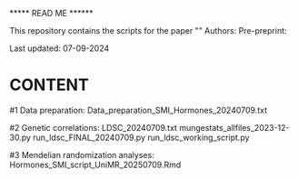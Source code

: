 ***** READ ME ******

This repository contains the scripts for the paper ""
Authors: 
Pre-preprint:

Last updated: 07-09-2024

# CONTENT
#1 Data preparation: 
Data_preparation_SMI_Hormones_20240709.txt 

#2 Genetic correlations: 
LDSC_20240709.txt
mungestats_allfiles_2023-12-30.py
run_ldsc_FINAL_20240709.py
run_ldsc_working_script.py

#3 Mendelian randomization analyses: 
Hormones_SMI_script_UniMR_20250709.Rmd

